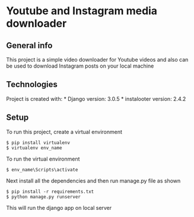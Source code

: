 <h1>Youtube and Instagram media downloader</h1>


<h2>General info</h2>
This project is a simple video downloader for Youtube videos and also can be used to download Instagram posts on your local machine

<h2>Technologies</h2>
Project is created with:
 * Django version: 3.0.5
 * instalooter version: 2.4.2
 
<h2>Setup</h2>
To run this project, create a virtual environment

```
$ pip install virtualenv
$ virtualenv env_name
```
To run the virtual environment 
```
$ env_name\Scripts\activate
```
Next install all the dependencies and then run manage.py file as shown

```
$ pip install -r requirements.txt
$ python manage.py runserver
```
This will run the django app on local server

